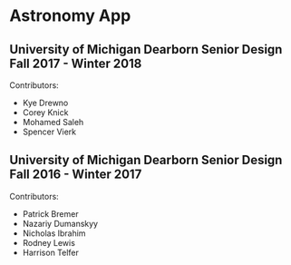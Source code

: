 # Astronomy App

## University of Michigan Dearborn Senior Design Fall 2017 - Winter 2018

Contributors:
* Kye Drewno
* Corey Knick
* Mohamed Saleh
* Spencer Vierk

## University of Michigan Dearborn Senior Design Fall 2016 - Winter 2017

Contributors:
* Patrick Bremer
* Nazariy Dumanskyy
* Nicholas Ibrahim
* Rodney Lewis
* Harrison Telfer
